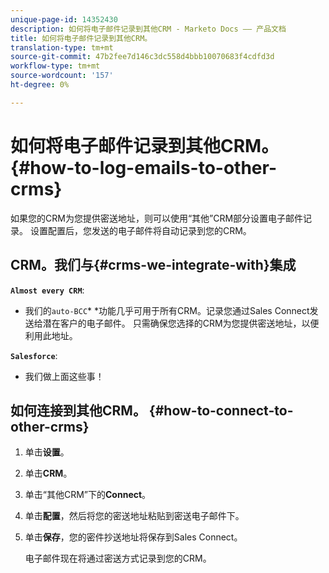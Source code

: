 ```yaml
---
unique-page-id: 14352430
description: 如何将电子邮件记录到其他CRM - Marketo Docs —— 产品文档
title: 如何将电子邮件记录到其他CRM。
translation-type: tm+mt
source-git-commit: 47b2fee7d146c3dc558d4bbb10070683f4cdfd3d
workflow-type: tm+mt
source-wordcount: '157'
ht-degree: 0%

---
```



# 如何将电子邮件记录到其他CRM。 {#how-to-log-emails-to-other-crms}

如果您的CRM为您提供密送地址，则可以使用“其他”CRM部分设置电子邮件记录。 设置配置后，您发送的电子邮件将自动记录到您的CRM。

## CRM。我们与{#crms-we-integrate-with}集成

**`Almost every CRM`**:

* 我们的`auto-BCC`* *功能几乎可用于所有CRM。记录您通过Sales Connect发送给潜在客户的电子邮件。 只需确保您选择的CRM为您提供密送地址，以便利用此地址。

**`Salesforce`**:

* 我们做上面这些事！

## 如何连接到其他CRM。 {#how-to-connect-to-other-crms}

1. 单击&#x200B;**设置**。
1. 单击&#x200B;**CRM**。
1. 单击“其他CRM”下的&#x200B;**Connect**。
1. 单击&#x200B;**配置**，然后将您的密送地址粘贴到密送电子邮件下。
1. 单击&#x200B;**保存**，您的密件抄送地址将保存到Sales Connect。

   电子邮件现在将通过密送方式记录到您的CRM。


